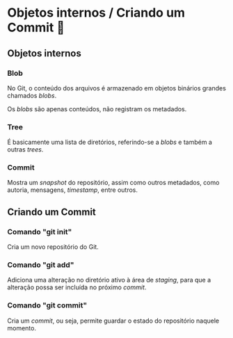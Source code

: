 # Objetos internos / Criando um Commit :evergreen_tree:



## Objetos internos 



### Blob

No Git, o conteúdo dos arquivos é armazenado em objetos binários grandes chamados _blobs_.

Os _blobs_ são apenas conteúdos, não registram os metadados.



### Tree

É basicamente uma lista de diretórios, referindo-se a _blobs_ e também a outras _trees_.



### Commit

Mostra um _snapshot_ do repositório, assim como outros metadados, como autoria, mensagens, _timestamp_, entre outros.





## Criando um Commit



### Comando "git init"

Cria um novo repositório do Git.



### Comando "git add"

Adiciona uma alteração no diretório ativo à área de _staging_, para que a alteração possa ser incluída no próximo _commit_.



### Comando "git commit"

Cria um _commit_, ou seja, permite guardar o estado do repositório naquele momento.



